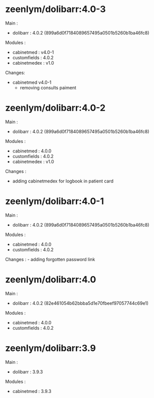 # zeenlym/dolibarr:4.0-3

Main :
 - dolibarr : 4.0.2 (899a6d0f7184089657495a0501b5260b1ba46fc8)

Modules :
 - cabinetmed : v4.0-1
 - customfields : 4.0.2
 - cabinetmedex : v1.0

Changes:
 - cabinetmed v4.0-1
   - removing consults paiment

# zeenlym/dolibarr:4.0-2

Main :
 - dolibarr : 4.0.2 (899a6d0f7184089657495a0501b5260b1ba46fc8)

Modules :
 - cabinetmed : 4.0.0
 - customfields : 4.0.2
 - cabinetmedex : v1.0

Changes :
 - adding cabinetmedex for logbook in patient card

# zeenlym/dolibarr:4.0-1

Main :
 - dolibarr : 4.0.2 (899a6d0f7184089657495a0501b5260b1ba46fc8)

Modules :
 - cabinetmed : 4.0.0
 - customfields : 4.0.2

Changes :
    - adding forgotten password link

# zeenlym/dolibarr:4.0

Main :
 - dolibarr : 4.0.2 (82e461054b62bbba5d1e70fbeef97057744c69e1)

Modules :
 - cabinetmed : 4.0.0
 - customfields : 4.0.2

# zeenlym/dolibarr:3.9

Main :
 - dolibarr : 3.9.3

Modules :
 - cabinetmed : 3.9.3

